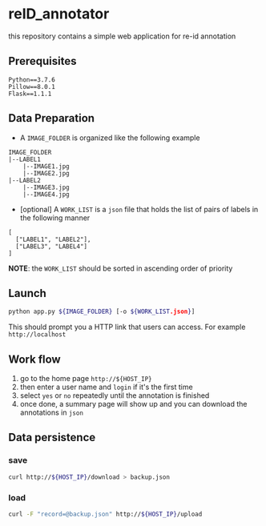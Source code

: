 # reID_annotator
this repository contains a simple web application for re-id annotation

## Prerequisites
`Python==3.7.6`\
`Pillow==8.0.1`\
`Flask==1.1.1`

## Data Preparation

- A `IMAGE_FOLDER` is organized like the following example
```
IMAGE_FOLDER
|--LABEL1
    |--IMAGE1.jpg
    |--IMAGE2.jpg
|--LABEL2
    |--IMAGE3.jpg
    |--IMAGE4.jpg
```

- [optional] A `WORK_LIST` is a `json` file that holds the list of pairs of labels in the following manner
```
[
  ["LABEL1", "LABEL2"],
  ["LABEL3", "LABEL4"]
]
```

**NOTE**: the `WORK_LIST` should be sorted in ascending order of priority

## Launch
```bash
python app.py ${IMAGE_FOLDER} [-o ${WORK_LIST.json}]
```
This should prompt you a HTTP link that users can access. For example `http://localhost`

## Work flow
1. go to the home page `http://${HOST_IP}`
2. then enter a user name and `login` if it's the first time
3. select `yes` or `no` repeatedly until the annotation is finished
4. once done, a summary page will show up and you can download the annotations in `json`

## Data persistence
### save
```bash
curl http://${HOST_IP}/download > backup.json
```
### load
```bash
curl -F "record=@backup.json" http://${HOST_IP}/upload
```

<!-- ## Coming soon -->

